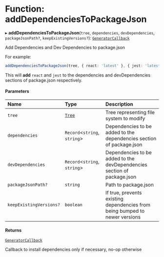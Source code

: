# Function: addDependenciesToPackageJson

▸ **addDependenciesToPackageJson**(`tree`, `dependencies`, `devDependencies`, `packageJsonPath?`, `keepExistingVersions?`): [`GeneratorCallback`](../../reference/core-api/devkit/documents/GeneratorCallback)

Add Dependencies and Dev Dependencies to package.json

For example:

```typescript
addDependenciesToPackageJson(tree, { react: 'latest' }, { jest: 'latest' });
```

This will **add** `react` and `jest` to the dependencies and devDependencies sections of package.json respectively.

#### Parameters

| Name                    | Type                                                     | Description                                                                 |
| :---------------------- | :------------------------------------------------------- | :-------------------------------------------------------------------------- |
| `tree`                  | [`Tree`](../../reference/core-api/devkit/documents/Tree) | Tree representing file system to modify                                     |
| `dependencies`          | `Record`\<`string`, `string`\>                           | Dependencies to be added to the dependencies section of package.json        |
| `devDependencies`       | `Record`\<`string`, `string`\>                           | Dependencies to be added to the devDependencies section of package.json     |
| `packageJsonPath?`      | `string`                                                 | Path to package.json                                                        |
| `keepExistingVersions?` | `boolean`                                                | If true, prevents existing dependencies from being bumped to newer versions |

#### Returns

[`GeneratorCallback`](../../reference/core-api/devkit/documents/GeneratorCallback)

Callback to install dependencies only if necessary, no-op otherwise
